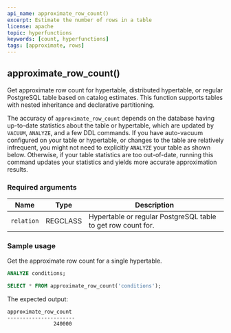 ```yaml
---
api_name: approximate_row_count()
excerpt: Estimate the number of rows in a table
license: apache
topic: hyperfunctions
keywords: [count, hyperfunctions]
tags: [approximate, rows]
---
```


## approximate_row_count()

Get approximate row count for hypertable, distributed hypertable, or regular PostgreSQL table based on catalog estimates.
This function supports tables with nested inheritance and declarative partitioning.

The accuracy of `approximate_row_count` depends on the database having up-to-date statistics about the table or hypertable, which are updated by `VACUUM`, `ANALYZE`, and a few DDL commands. If you have auto-vacuum configured on your table or hypertable, or changes to the table are relatively infrequent, you might not need to explicitly `ANALYZE` your table as shown below. Otherwise, if your table statistics are too out-of-date, running this command updates your statistics and yields more accurate approximation results.

### Required arguments

|Name|Type|Description|
|---|---|---|
| `relation` | REGCLASS | Hypertable or regular PostgreSQL table to get row count for. |

### Sample usage

Get the approximate row count for a single hypertable.
```sql
ANALYZE conditions;

SELECT * FROM approximate_row_count('conditions');
```

The expected output:
```
approximate_row_count
----------------------
               240000
```
